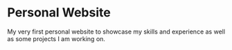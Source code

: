 # Personal Website
 My very first personal website to showcase my skills and experience as well as some projects I am working on.
